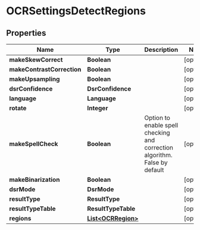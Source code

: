 

# OCRSettingsDetectRegions


## Properties

| Name | Type | Description | Notes |
|------------ | ------------- | ------------- | -------------|
|**makeSkewCorrect** | **Boolean** |  |  [optional] |
|**makeContrastCorrection** | **Boolean** |  |  [optional] |
|**makeUpsampling** | **Boolean** |  |  [optional] |
|**dsrConfidence** | **DsrConfidence** |  |  [optional] |
|**language** | **Language** |  |  [optional] |
|**rotate** | **Integer** |  |  [optional] |
|**makeSpellCheck** | **Boolean** | Option to enable spell checking and correction algorithm. False by default |  [optional] |
|**makeBinarization** | **Boolean** |  |  [optional] |
|**dsrMode** | **DsrMode** |  |  [optional] |
|**resultType** | **ResultType** |  |  [optional] |
|**resultTypeTable** | **ResultTypeTable** |  |  [optional] |
|**regions** | [**List&lt;OCRRegion&gt;**](OCRRegion.md) |  |  [optional] |



